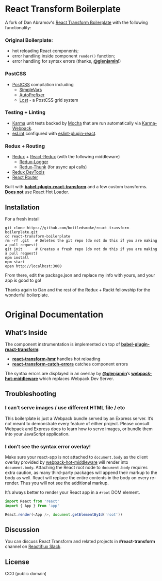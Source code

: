 React Transform Boilerplate
=====================

A fork of Dan Abramov's [React Transform Boilerplate](https://github.com/gaearon/react-transform-boilerplate) with the following functionality:

### Original Boilerplate:
* hot reloading React components;
* error handling inside component `render()` function;
* error handling for syntax errors (thanks, **[@glenjamin](https://github.com/glenjamin)**!)

### PostCSS
* [PostCSS](https://github.com/postcss/postcss) compilation including
  * [SimpleVars](https://github.com/postcss/postcss-simple-vars)
  * [AutoPrefixer](https://github.com/postcss/autoprefixer)
  * [Lost](https://github.com/corysimmons/lost) - a PostCSS grid system

### Testing + Linting
* [Karma](http://karma-runner.github.io/0.13/index.html) unit tests backed by [Mocha](https://mochajs.org/) that are run automatically via [Karma-Webpack](https://github.com/webpack/karma-webpack).
* [esLint](http://eslint.org/) configured with [eslint-plugin-react](https://github.com/yannickcr/eslint-plugin-react).

### Redux + Routing
* [Redux](https://github.com/rackt/redux) + [React-Redux](https://github.com/rackt/react-redux) (with the following middleware)
  * [Redux-Logger](https://github.com/fcomb/redux-logger)
  * [Redux-Thunk](https://github.com/gaearon/redux-thunk) (for async api calls)
* [Redux DevTools](https://github.com/gaearon/redux-devtools)
* [React Router](https://github.com/rackt/react-router)


Built with **[babel-plugin-react-transform](https://github.com/gaearon/babel-plugin-react-transform)** and a few custom transforms.
**[Does not](https://medium.com/@dan_abramov/the-death-of-react-hot-loader-765fa791d7c4)** use React Hot Loader.


## Installation

For a fresh install

```
git clone https://github.com/bottledsmoke/react-transform-boilerplate.git
cd react-transform-boilerplate
rm -rf .git   # Deletes the git repo (do not do this if you are making a pull request)
git init      # Creates a fresh repo (do not do this if you are making a pull request)
npm install
npm start
open http://localhost:3000
```

From there, edit the package.json and replace my info with yours, and your app is good to go!

Thanks again to Dan and the rest of the Redux + Rackt fellowship for the wonderful boilerplate.


# Original Documentation

## What’s Inside


The component instrumentation is implemented on top of **[babel-plugin-react-transform](https://github.com/gaearon/babel-plugin-react-transform)**:

* **[react-transform-hmr](https://github.com/gaearon/react-transform-hmr)** handles hot reloading
* **[react-transform-catch-errors](https://github.com/gaearon/react-transform-catch-errors)** catches component errors

The syntax errors are displayed in an overlay by **[@glenjamin](https://github.com/glenjamin)**’s **[webpack-hot-middleware](https://github.com/glenjamin/webpack-hot-middleware)** which replaces Webpack Dev Server.

## Troubleshooting

### I can’t serve images / use different HTML file / etc

This boilerplate is just a Webpack bundle served by an Express server. It’s not meant to demonstrate every feature of either project. Please consult Webpack and Express docs to learn how to serve images, or bundle them into your JavaScript application.

### I don’t see the syntax error overlay!

Make sure your react-app is not attached to `document.body` as the client overlay provided by [webpack-hot-middleware](https://github.com/glenjamin/webpack-hot-middleware) will render into `document.body`.
Attaching the React root node to `document.body` requires extra caution, as many third-party packages will append their markup to the body as well. React will replace the entire contents in the body on every re-render. Thus you will not see the additional markup.

It’s always better to render your React app in a `#root` DOM element.

```js
import React from 'react'
import { App } from 'app'

React.render(<App />, document.getElementById('root'))
```

## Discussion

You can discuss React Transform and related projects in **#react-transform** channel on [Reactiflux Slack](http://reactiflux.com).

## License

CC0 (public domain)
